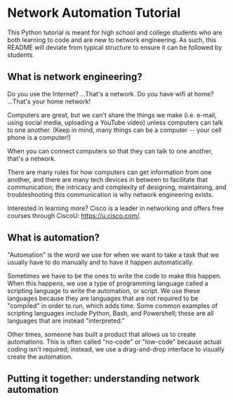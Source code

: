 # Network Automation Tutorial
This Python tutorial is meant for high school and college students who are both learning to code and are new to network engineering. As such, this README will deviate from typical structure to ensure it can be followed by students.

## What is network engineering?
Do you use the Internet? ...That's a network. Do you have wifi at home? ...That's your home network! 

Computers are great, but we can't share the things we make (i.e. e-mail, using social media, uploading a YouTube video) unless computers can talk to one another. (Keep in mind, many things can be a computer -- your cell phone is a computer!)

When you can connect computers so that they can talk to one another, that's a network.

There are many rules for how computers can get information from one another, and there are many tech devices in between to facilitate that communication; the intricacy and complexity of designing, maintaining, and troubleshooting this communication is why network engineering exists.

Interested in learning more? Cisco is a leader in networking and offers free courses through CiscoU: https://u.cisco.com/.

## What is automation?
"Automation" is the word we use for when we want to take a task that we usually have to do manually and to have it happen automatically. 

Sometimes we have to be the ones to write the code to make this happen. When this happens, we use a type of programming language called a scripting language to write the automation, or script. We use these languages because they are languages that are not required to be "compiled" in order to run, which adds time. Some common examples of scripting languages include Python, Bash, and Powershell; these are all languages that are instead "interpreted." 

Other times, someone has built a product that allows us to create automations. This is often called "no-code" or "low-code" because actual coding isn't required; instead, we use a drag-and-drop interface to visually create the automation.

## Putting it together: understanding network automation

##
